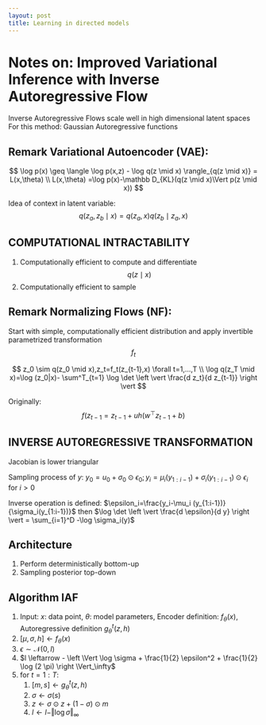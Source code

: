 ```yaml
---
layout: post
title: Learning in directed models
---
```


# Notes on: Improved Variational Inference with Inverse Autoregressive Flow

Inverse Autoregressive Flows scale well in high dimensional latent spaces
For this method: Gaussian Autoregressive functions

## Remark Variational Autoencoder (VAE):

$$
\log p(x) \geq \langle \log p(x,z) - \log q(z \mid x) \rangle_{q(z \mid x)} = L(x,\theta) \\
L(x,\theta) =\log p(x)-\mathbb D_{KL}(q(z \mid x)\Vert p(z \mid x))
$$

Idea of context in latent variable: $$q(z_a,z_b \mid x)=q(z_a,x)q(z_b \mid z_a,x)$$

## COMPUTATIONAL INTRACTABILITY

1. Computationally efficient to compute and differentiate $$q(z \mid x)$$
2. Computationally efficient to sample

## Remark Normalizing Flows (NF):

Start with simple, computationally efficient distribution and apply invertible parametrized transformation $$f_t$$

$$
z_0 \sim q(z_0 \mid x),z_t=f_t(z_{t-1},x) \forall t=1,...,T \\
\log q(z_T \mid x)=\log (z_0|x)- \sum^T_{t=1} \log \det \left \vert \frac{d z_t}{d z_{t-1}} \right \vert
$$

Originally: $$f(z_{t-1}=z_{t-1}+uh(w^\top z_{t-1} +b)$$

## INVERSE AUTOREGRESSIVE TRANSFORMATION

Jacobian is lower triangular

Sampling process of $y$: $y_0=u_0+\sigma_0 \odot \epsilon_0 ;y_i=\mu_i(y_{1:i-1})+\sigma_i(y_{1:i-1})\odot\epsilon_i$ for $i>0$

Inverse operation is defined: $\epsilon_i=\frac{y_i-\mu_i (y_{1:i-1})}{\sigma_i(y_{1:i-1})}$ then $\log \det \left \vert \frac{d \epsilon}{d y} \right \vert = \sum_{i=1}^D -\log \sigma_i(y)$

## Architecture

1. Perform deterministically bottom-up
2. Sampling posterior top-down

## Algorithm IAF

1. Input: $x$: data point, $\theta$: model parameters, Encoder definition: $f_\theta(x)$, Autoregressive definition $g_\theta^t(z,h)$
2. $[\mu,\sigma,h] \leftarrow f_\theta(x)$
3. $\epsilon \sim \mathcal N(0,I)$
4. $l \leftarrow - \left \Vert \log \sigma + \frac{1}{2} \epsilon^2 + \frac{1}{2} \log (2 \pi) \right \Vert_\infty$
5. for $t=1:T$:
    1. $[m,s]\leftarrow g_\theta^t(z,h)$
    2. $\sigma \leftarrow \sigma(s)$
    3. $z \leftarrow \sigma \odot z + (1-\sigma) \odot m$
    4. $l \leftarrow l - \Vert \log \sigma \Vert_\infty$
